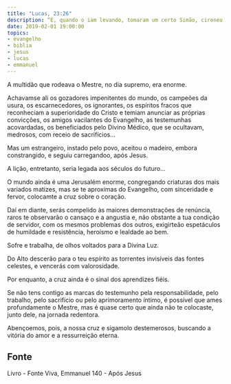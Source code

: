 ```yaml
---
title: "Lucas, 23:26"
description: “E, quando o iam levando, tomaram um certo Simão, cireneu, que vinha do campo, e puseram­lhe a cruz às costas, para que a levasse após Jesus.”
date: 2019-02-01 19:00:00
topics: 
- evangelho
- biblia
- jesus
- lucas
- emmanuel
---
```


A multidão que rodeava o Mestre, no dia supremo, era enorme.

Achavam­se ali os gozadores impenitentes do mundo, os campeões da
usura, os escarnecedores, os ignorantes, os espíritos fracos que reconheciam a
superioridade do Cristo e temiam anunciar as próprias convicções, os amigos
vacilantes do Evangelho, as testemunhas acovardadas, os beneficiados pelo Divino
Médico, que se ocultavam, medrosos, com receio de sacrifícios...

Mas um estrangeiro, instado pelo povo, aceitou o madeiro, embora
constrangido, e seguiu carregando­o, após Jesus.

A lição, entretanto, seria legada aos séculos do futuro...

O mundo ainda é uma Jerusalém enorme, congregando criaturas dos mais
variados matizes, mas se te aproximas do Evangelho, com sinceridade e fervor,
colocam­te a cruz sobre o coração.

Daí em diante, serás compelido às maiores demonstrações de renúncia,
raros te observarão o cansaço e a angustia e, não obstante a tua condição de servidor,
com os mesmos problemas dos outros, exigir­te­ão espetáculos de humildade e
resistência, heroísmo e lealdade ao bem.

Sofre e trabalha, de olhos voltados para a Divina Luz.

Do Alto descerão para o teu espírito as torrentes invisíveis das fontes
celestes, e vencerás com valorosidade.

Por enquanto, a cruz ainda é o sinal dos aprendizes fiéis.

Se não tens contigo as marcas do testemunho pela responsabilidade, pelo
trabalho, pelo sacrifício ou pelo aprimoramento íntimo, é possível que ames
profundamente o Mestre, mas é quase certo que ainda não te colocaste, junto dele,
na jornada redentora.

Abençoemos, pois, a nossa cruz e sigamo­lo destemerosos, buscando a
vitória do amor e a ressurreição eterna.


## Fonte
Livro - Fonte Viva, Emmanuel
140 - Após Jesus
